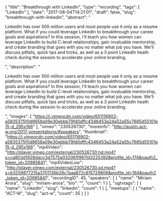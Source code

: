 {
  "title": "Breakthrough with LinkedIn",
  "type": "recording",
  "tags": [
    "LinkedIn"
  ],
  "date": "2017-08-04T14:21:01",
  "draft": false,
  "slug": "breakthrough-with-linkedin",
  "abstract": "<p>LinkedIn has over 500 million users and most people use it only as a resume platform. What if you could leverage LinkedIn to breakthrough your career goals and aspirations? In this session, I'll teach you how women can leverage LinkedIn to build C-level relationships, gain invaluable mentorship, and create branding that goes with you no matter what job you have. We'll discuss pitfalls, quick tips and tricks, as well as a 3 point LinkedIn heath check during the session to accelerate your online branding.</p>",
  "description": "<p>LinkedIn has over 500 million users and most people use it only as a resume platform. What if you could leverage LinkedIn to breakthrough your career goals and aspirations? In this session, I'll teach you how women can leverage LinkedIn to build C-level relationships, gain invaluable mentorship, and create branding that goes with you no matter what job you have. We'll discuss pitfalls, quick tips and tricks, as well as a 3 point LinkedIn heath check during the session to accelerate your online branding.</p>",
  "images": [
    "https://i.vimeocdn.com/video/651116902-a5835375f0d9658a09e30ebbb79fd0dffc4346453a24a52a55c7685d55101e15-d_295x166"
  ],
  "vimeo": "230526730",
  "moreinfo": "http://austin.act-w.org/2017-presentations/#speakers",
  "thumbnail": "https://i.vimeocdn.com/video/651116902-a5835375f0d9658a09e30ebbb79fd0dffc4346453a24a52a55c7685d55101e15-d_295x166",
  "mp4Video": "http://player.vimeo.com/external/230526730.hd.mp4?s=ca803d1928dacc3d7575a032061f9611d3225392&profile_id=174&oauth2_token_id=20985841",
  "mp4VideoLow": "http://player.vimeo.com/external/230526730.sd.mp4?s=b3259877215a3701136b28c7aaa872c615729806&profile_id=164&oauth2_token_id=20985841",
  "recordingID": 45,
  "speakers": [
    {
      "name": "Miriam Arora",
      "slug": "miriam-arora",
      "bio": "",
      "count": 1
    }
  ],
  "ugtvtags": [
    {
      "name": "LinkedIn",
      "slug": "linkedin",
      "count": 1
    }
  ],
  "meetups": [
    {
      "name": "ACT-W",
      "slug": "act-w",
      "count": 35
    }
  ]
}